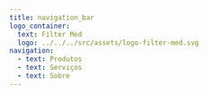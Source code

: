 ```yaml
---
title: navigation_bar
logo_container:
  text: Filter Med
  logo: ../../../src/assets/logo-filter-med.svg
navigation:
  - text: Produtos
  - text: Serviços
  - text: Sobre
---
```

